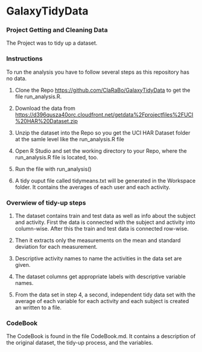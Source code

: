 GalaxyTidyData
==============

### Project Getting and Cleaning Data

The Project was to tidy up a dataset.

### Instructions

To run the analysis you have to follow several steps as this repository has no data. 

1. Clone the Repo https://github.com/ClaRaBo/GalaxyTidyData to get the file run_analysis.R.

2. Download the data from https://d396qusza40orc.cloudfront.net/getdata%2Fprojectfiles%2FUCI%20HAR%20Dataset.zip

3. Unzip the dataset into the Repo so you get the UCI HAR Dataset folder at the samle level like the run_analysis.R file

4. Open R Studio and set the working directory to your Repo, where the run_analysis.R file is located, too.

5. Run the file with run_analysis()

6. A tidy ouput file called tidymeans.txt will be generated in the Workspace folder. It contains the averages of each user and each activity.

### Overwiew of tidy-up steps

1. The dataset contains train and test data as well as info about the subject and activity. First the data is connected with the subject and activity into column-wise. After this the train and test data is connected row-wise.

2. Then it extracts only the measurements on the mean and standard deviation for each measurement. 

3. Descriptive activity names to name the activities in the data set are given.

4. The dataset columns get appropriate labels with descriptive variable names. 

5. From the data set in step 4, a second, independent tidy data set with the average of each variable for each activity and each subject is created an written to a file.

### CodeBook 

The CodeBook is found in the file CodeBook.md. It contains a description of the original dataset, the tidy-up process,  and the variables.

